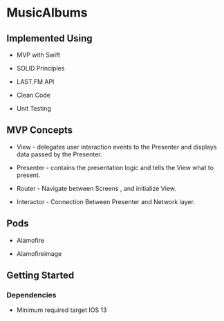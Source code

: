# MusicAlbums

## Implemented Using

* MVP with Swift

* SOLID Principles

* LAST.FM API

* Clean Code

* Unit Testing

## MVP Concepts

* View - delegates user interaction events to the Presenter and displays data passed by the Presenter.

* Presenter - contains the presentation logic and tells the View what to present.

* Router - Navigate between Screens , and initialize View.

* Interactor - Connection Between Presenter and Network layer.

## Pods
* Alamofire

* Alamofireimage

## Getting Started

### Dependencies

* Minimum required target IOS 13
